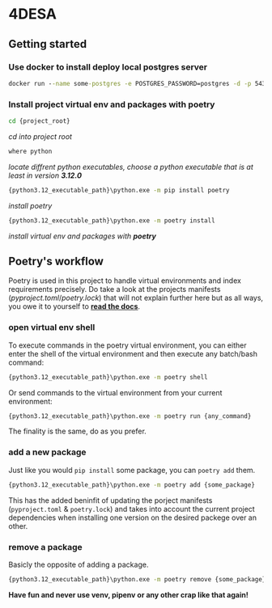 # 4DESA
## Getting started

### Use docker to install deploy local postgres server
 ```cmd
 docker run --name some-postgres -e POSTGRES_PASSWORD=postgres -d -p 5432:5432 postgres
 ```
### Install project virtual env and packages with poetry
```cmd
cd {project_root}
```
_cd into project root_
```cmd
where python
```
_locate diffrent python executables, choose a python executable that is at least in version **3.12.0**_
```cmd
{python3.12_executable_path}\python.exe -m pip install poetry 
```
_install poetry_
```cmd
{python3.12_executable_path}\python.exe -m poetry install
```
_install virtual env and packages with **poetry**_


## Poetry's workflow
Poetry is used in this project to handle virtual environments and index requirements precisely. 
Do take a look at the projects manifests (_pyproject.toml_/_poetry.lock_) that will not explain further here but as all ways, you owe it to yourself to [**read the docs**](https://python-poetry.org/).

### open virtual env shell
To execute commands in the poetry virtual environment, you can either enter the shell of the virtual environment and then execute any batch/bash command:
```cmd
{python3.12_executable_path}\python.exe -m poetry shell
```
Or send commands to the virtual environment from your current environment:
```cmd
{python3.12_executable_path}\python.exe -m poetry run {any_command}
```
The finality is the same, do as you prefer.

### add a new package
Just like you would `pip install` some package, you can `poetry add` them.
```cmd
{python3.12_executable_path}\python.exe -m poetry add {some_package}
```
This has the added beninfit of updating the porject manifests (`pyproject.toml` & `poetry.lock`) and takes into account the current project dependencies when installing one version on the desired packege over an other.

### remove a package
Basicly the opposite of adding a package.

```cmd
{python3.12_executable_path}\python.exe -m poetry remove {some_package}
```








**Have fun and never use venv, pipenv or any other crap like that again!**


